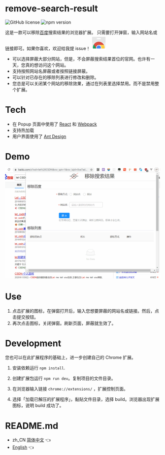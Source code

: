# remove-search-result
![GitHub license](https://img.shields.io/badge/license-MIT-blue.svg)
 ![npm version](https://img.shields.io/npm/v/react.svg?style=flat)
 
这是一款可以移除[百度](https://www.baidu.com/)搜索结果的浏览器扩展。
只需要打开弹窗，输入网站名或链接即可。如果你喜欢，欢迎给我提 issue！
 [![](./project/chrome_web_store_icon_48px.png)](https://chrome.google.com/webstore/detail/%E7%A7%BB%E9%99%A4%E6%90%9C%E7%B4%A2%E7%BB%93%E6%9E%9C/ddmhkakmaioldjigppjffdoaahheegch?hl=zh-CN)

* 可以选择屏蔽大部分网站，但是，不会屏蔽搜索结果首位的官网。也许有一天，您真的想访问这个网站。
* 支持按照网站名屏蔽或者按照链接屏蔽。
* 可以针对已存在的移除列表进行修改和删除。
* 您总是可以关闭某个网站的移除效果，通过在列表里选择禁用。而不是禁用整个扩展。

# Tech
* 在 Popup 页面中使用了 [React](https://reactjs.org) 和 [Webpack](https://webpack.js.org/)
* 支持热加载
* 用户界面使用了 [Ant Design](https://ant.design)

# Demo
![](./project/display-demo.gif)

# Use
1. 点击扩展的图标，在弹窗打开后，输入您想要屏蔽的网站名或链接。然后，点击提交按钮。
2. 再次点击图标，关闭弹窗。刷新页面，屏蔽就生效了。

# Development
您也可以在此扩展程序的基础上，进一步创建自己的 Chrome 扩展。

1. 安装依赖运行 `npm install`. 

2. 创建扩展包运行 `npm run dev`。复制项目的文件目录。

3. 在浏览器输入链接 `chrome://extensions/` ，扩展控制页面。

4. 选择「加载已解压的扩展程序」，黏贴文件目录，选择 build。浏览器出现扩展图标，说明 build 成功了。

# README.md
* zh_CN [简体中文](README_zh_CN.md) 👈
* [English](README.md) 👈
